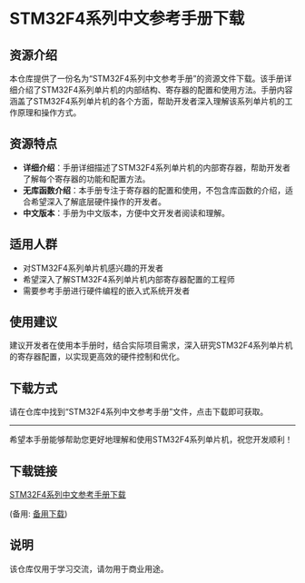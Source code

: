 # STM32F4系列中文参考手册下载

## 资源介绍

本仓库提供了一份名为“STM32F4系列中文参考手册”的资源文件下载。该手册详细介绍了STM32F4系列单片机的内部结构、寄存器的配置和使用方法。手册内容涵盖了STM32F4系列单片机的各个方面，帮助开发者深入理解该系列单片机的工作原理和操作方式。

## 资源特点

- **详细介绍**：手册详细描述了STM32F4系列单片机的内部寄存器，帮助开发者了解每个寄存器的功能和配置方法。
- **无库函数介绍**：本手册专注于寄存器的配置和使用，不包含库函数的介绍，适合希望深入了解底层硬件操作的开发者。
- **中文版本**：手册为中文版本，方便中文开发者阅读和理解。

## 适用人群

- 对STM32F4系列单片机感兴趣的开发者
- 希望深入了解STM32F4系列单片机内部寄存器配置的工程师
- 需要参考手册进行硬件编程的嵌入式系统开发者

## 使用建议

建议开发者在使用本手册时，结合实际项目需求，深入研究STM32F4系列单片机的寄存器配置，以实现更高效的硬件控制和优化。

## 下载方式

请在仓库中找到“STM32F4系列中文参考手册”文件，点击下载即可获取。

---

希望本手册能够帮助您更好地理解和使用STM32F4系列单片机，祝您开发顺利！

## 下载链接
[STM32F4系列中文参考手册下载](https://pan.quark.cn/s/5d359c28735d) 

(备用: [备用下载](https://pan.baidu.com/s/1cQMzIFk42-o1qwt4bXVkNA?pwd=1234))

## 说明

该仓库仅用于学习交流，请勿用于商业用途。
